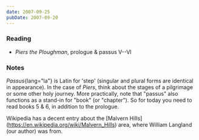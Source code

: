 ```yaml
---
date: 2007-09-25
pubDate: 2007-09-20
---
```


### Reading

* <cite>Piers the Ploughman</cite>, prologue & passus V--VI

### Notes

*Passus*{lang="la"} is Latin for 'step' (singular and plural forms are identical in appearance). In the case of <cite>Piers</cite>, think about the stages of a pilgrimage or some other holy journey. More practically, note that "passus" also functions as a stand-in for "book" (or "chapter"). So for today you need to read books 5 & 6, in addition to the prologue.

Wikipedia has a decent entry about the [Malvern Hills] (https://en.wikipedia.org/wiki/Malvern_Hills) area, where William Langland (our author) was from.
